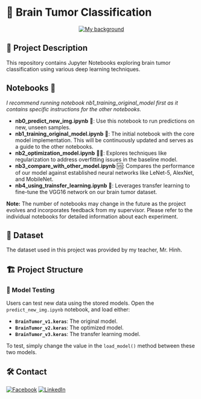 # 🧠 Brain Tumor Classification

<div align="center">
<a href="https://raw.githubusercontent.com/quang2719/Brain-Tumor-Classification/main/IMG_readme_file/new_background_icon.ico" target="_blank">
<img src="https://raw.githubusercontent.com/quang2719/Brain-Tumor-Classification/main/IMG_readme_file/new_background_icon.ico" alt="My background" style="max-width: 300px;">
</a>
</div>

## 📝 Project Description

This repository contains Jupyter Notebooks exploring brain tumor classification using various deep learning techniques.

## Notebooks 📓
*I recommend running notebook nb1_training_original_model first as it contains specific instructions for the other notebooks.*
* **nb0_predict_new_img.ipynb** 🚀: Use this notebook to run predictions on new, unseen samples.
* **nb1_training_original_model.ipynb** 🥇: The initial notebook with the core model implementation. This will be continuously updated and serves as a guide to the other notebooks.
* **nb2_optimization_model.ipynb** 🏋️‍♀️: Explores techniques like regularization to address overfitting issues in the baseline model.
* **nb3_compare_with_other_model.ipynb** 🆚: Compares the performance of our model against established neural networks like LeNet-5, AlexNet, and MobileNet.
* **nb4_using_trainsfer_learning.ipynb** 🔄: Leverages transfer learning to fine-tune the VGG16 network on our brain tumor dataset.

**Note:** The number of notebooks may change in the future as the project evolves and incorporates feedback from my supervisor. Please refer to the individual notebooks for detailed information about each experiment.

## 📁 Dataset

The dataset used in this project was provided by my teacher, Mr. Hinh.

## 🏗️ Project Structure

### 🧪 Model Testing

Users can test new data using the stored models. Open the `predict_new_img.ipynb` notebook, and load either:

- **`BrainTumor_v1.keras`**: The original model.
- **`BrainTumor_v2.keras`**: The optimized model.
- **`BrainTumor_v3.keras`**: The transfer learning model.

To test, simply change the value in the `load_model()` method between these two models.

## 🛠️ Contact
[![Facebook](https://img.shields.io/badge/Facebook-blue?style=for-the-badge&logo=Facebook&logoColor=white)](https://www.facebook.com/qq2719/)
[![LinkedIn](https://img.shields.io/badge/LinkedIn-0077B5?style=for-the-badge&logo=linkedin&logoColor=white)](https://www.linkedin.com/in/quang-nv-ptit/)

